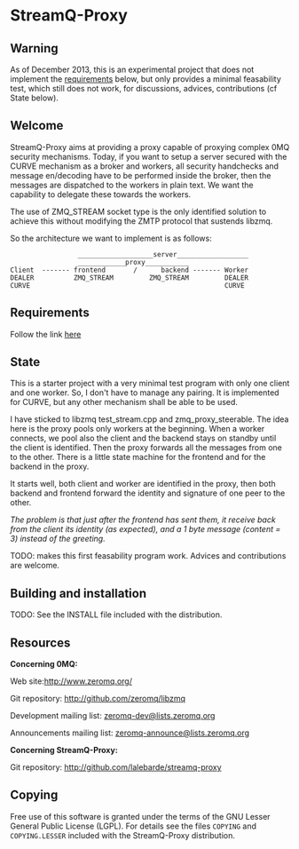 # StreamQ-Proxy

## Warning

As of December 2013, this is an experimental project that does not implement 
the [requirements](SRD.md) below, but only provides a minimal feasability test, which
still does not work, for discussions, advices, contributions (cf State below).

## Welcome

StreamQ-Proxy aims at providing a proxy capable of proxying complex
0MQ security mechanisms. Today, if you want to setup a server secured
with the CURVE mechanism as a broker and workers, all security
handchecks and message en/decoding have to be performed inside the 
broker, then the messages are dispatched to the workers in plain text.
We want the capability to delegate these towards the workers.

The use of ZMQ_STREAM socket type is the only identified solution
to achieve this without modifying the ZMTP protocol that sustends libzmq.

So the architecture we want to implement is as follows:

```
                 ___________________server__________________
                 ____________proxy___________
Client  ------- frontend       /      backend ------- Worker
DEALER          ZMQ_STREAM         ZMQ_STREAM         DEALER
CURVE                                                 CURVE
```

## Requirements

Follow the link [here](SRD.md)

## State

This is a starter project with a very minimal test program with only one client and
one worker. So, I don't have to manage any pairing. It is implemented for CURVE, 
but any other mechanism shall be able to be used.

I have sticked to libzmq test_stream.cpp and zmq_proxy_steerable. The idea here 
is the proxy pools only workers at the beginning. When a worker connects, we pool 
also the client and the backend stays on standby until the client is identified. Then 
the proxy forwards all the messages from one to the other. There is a little
state machine for the frontend and for the backend in the proxy.

It starts well, both client and worker are identified in the proxy, then
both backend and frontend forward the identity and signature of one peer to
the other.

*The problem is that just after the frontend has sent them, it receive back
from the client its identity (as expected), and a 1 byte message (content =
3) instead of the greeting.*

TODO: makes this first feasability program work. Advices and contributions are welcome.

## Building and installation

TODO: See the INSTALL file included with the distribution.

## Resources

**Concerning 0MQ:**

Web site:http://www.zeromq.org/

Git repository: http://github.com/zeromq/libzmq

Development mailing list: zeromq-dev@lists.zeromq.org

Announcements mailing list: zeromq-announce@lists.zeromq.org

**Concerning StreamQ-Proxy:**

Git repository: http://github.com/lalebarde/streamq-proxy

## Copying

Free use of this software is granted under the terms of the GNU Lesser General
Public License (LGPL). For details see the files `COPYING` and `COPYING.LESSER`
included with the StreamQ-Proxy distribution.
